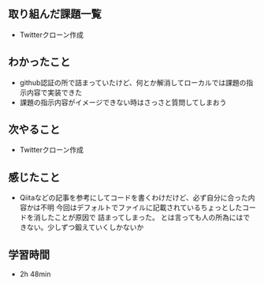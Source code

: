 ## 取り組んだ課題一覧
- Twitterクローン作成
## わかったこと
- github認証の所で詰まっていたけど、何とか解消してローカルでは課題の指示内容で実装できた
- 課題の指示内容がイメージできない時はさっさと質問してしまおう
## 次やること
- Twitterクローン作成
## 感じたこと
- Qiitaなどの記事を参考にしてコードを書くわけだけど、必ず自分に合った内容かは不明
  今回はデフォルトでファイルに記載されているちょっとしたコードを消したことが原因で
  詰まってしまった。
  とは言っても人の所為にはできない。少しずつ鍛えていくしかないか
## 学習時間
- 2h 48min